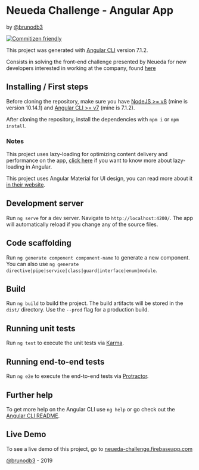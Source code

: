 # Neueda Challenge - Angular App

by [@brunodb3](https://github.com/brunodb3)

[![Commitizen friendly](https://img.shields.io/badge/commitizen-friendly-brightgreen.svg)](http://commitizen.github.io/cz-cli/)

This project was generated with [Angular CLI](https://github.com/angular/angular-cli) version 7.1.2.

Consists in solving the front-end challenge presented by Neueda for new developers interested in working at the company, found [here](https://gist.github.com/marc-ed-raffalli/1cbb8638b2b7c959bf9f701e3fd0ccb1)

## Installing / First steps

Before cloning the repository, make sure you have [NodeJS >= v8](https://nodejs.org/en/) (mine is version 10.14.1) and [Angular CLI >= v7](https://cli.angular.io/) (mine is 7.1.2).

After cloning the repository, install the dependencies with `npm i` or `npm install`.

### Notes

This project uses lazy-loading for optimizing content delivery and performance on the app, [click here](https://angular.io/guide/lazy-loading-ngmodules) if you want to know more about lazy-loading in Angular.

This project uses Angular Material for UI design, you can read more about it [in their website](https://material.angular.io).

## Development server

Run `ng serve` for a dev server. Navigate to `http://localhost:4200/`. The app will automatically reload if you change any of the source files.

## Code scaffolding

Run `ng generate component component-name` to generate a new component. You can also use `ng generate directive|pipe|service|class|guard|interface|enum|module`.

## Build

Run `ng build` to build the project. The build artifacts will be stored in the `dist/` directory. Use the `--prod` flag for a production build.

## Running unit tests

Run `ng test` to execute the unit tests via [Karma](https://karma-runner.github.io).

## Running end-to-end tests

Run `ng e2e` to execute the end-to-end tests via [Protractor](http://www.protractortest.org/).

## Further help

To get more help on the Angular CLI use `ng help` or go check out the [Angular CLI README](https://github.com/angular/angular-cli/blob/master/README.md).

## Live Demo

To see a live demo of this project, go to [neueda-challenge.firebaseapp.com](https://neueda-challenge.firebaseapp.com)

[@brunodb3](https://github.com/brunodb3) - 2019

